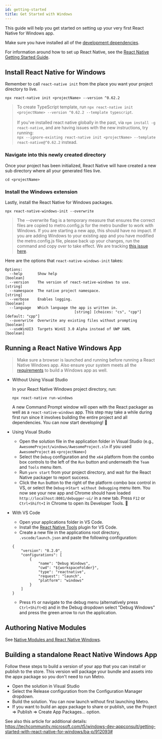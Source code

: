 ```yaml
---
id: getting-started
title: Get Started with Windows
---
```


This guide will help you get started on setting up your very first React Native for Windows app.

Make sure you have installed all of the [development dependencies](rnw-dependencies.md).

For information around how to set up React Native, see the [React Native Getting Started Guide](https://reactnative.dev/docs/getting-started).

## Install React Native for Windows

Remember to call `react-native init` from the place you want your project directory to live.

```
npx react-native init <projectName> --version ^0.62.2
```
>To create TypeScript template, run `npx react-native init <projectName> --version ^0.62.2 --template typescript`.<br><br>
> If you've installed react native globally in the past, via `npm install -g react-native`, and are having issues with the new instructions, try running:<br>
> `npx --ignore-existing react-native init <projectName> --template react-native@^0.62.2` instead.

### Navigate into this newly created directory

Once your project has been initialized, React Native will have created a new sub directory where all your generated files live.

```
cd <projectName>
```

### Install the Windows extension

Lastly, install the React Native for Windows packages.

```
npx react-native-windows-init --overwrite
```

> The --overwrite flag is a temporary measure that ensures the correct files are copied to metro.config.js for the metro bundler to work with Windows. If you are starting a new app, this should have no impact. If you are adding Windows to your existing app and you have modified the metro.config.js file, please back up your changes, run the command and copy over to take effect. We are tracking [this issue here](https://github.com/microsoft/react-native-windows/issues/4698).

Here are the options that `react-native-windows-init` takes:
```none
Options:
  --help       Show help                                               [boolean]
  --version    The version of react-native-windows to use.              [string]
  --namespace  The native project namespace.                            [string]
  --verbose    Enables logging.                                        [boolean]
  --language   Which language the app is written in.
                                [string] [choices: "cs", "cpp"] [default: "cpp"]
  --overwrite  Overwrite any existing files without prompting          [boolean]
  --useWinUI3  Targets WinUI 3.0 Alpha instead of UWP XAML             [boolean]
  ```

## Running a React Native Windows App

> Make sure a browser is launched and running before running a React Native Windows app.
> Also ensure your system meets all the [requirements](rnw-dependencies.md) to build a Windows app as well.

- Without Using Visual Studio

  In your React Native Windows project directory, run:

  ```
  npx react-native run-windows
  ```

  A new Command Prompt window will open with the React packager as well as a `react-native-windows` app. This step may take a while during first run since it involves building the entire project and all dependencies. You can now start developing! :tada:

- Using Visual Studio

  - Open the solution file in the application folder in Visual Studio (e.g., `AwesomeProject/windows/AwesomeProject.sln` if you used `AwesomeProject` as `<projectName>`)
  - Select the `Debug` configuration and the `x64` platform from the combo box controls to the left of the `Run` button and underneath the `Team` and `Tools` menu item.
  - Run `yarn start` from your project directory, and wait for the React Native packager to report success.
  - Click the `Run` button to the right of the platform combo box control in VS, or select the `Debug`->`Start without Debugging` menu item. You now see your new app and Chrome should have loaded `http://localhost:8081/debugger-ui/` in a new tab. Press `F12` or `Ctrl+Shift+I` in Chrome to open its Developer Tools. :tada:

- With VS Code
  - Open your applications folder in VS Code.
  - Install the [React Native Tools](https://marketplace.visualstudio.com/items?itemName=msjsdiag.vscode-react-native) plugin for VS Code.
  - Create a new file in the applications root directory, `.vscode/launch.json` and paste the following configuration:
  ```
  {
      "version": "0.2.0",
      "configurations": [
          {
              "name": "Debug Windows",
              "cwd": "${workspaceFolder}",
              "type": "reactnative",
              "request": "launch",
              "platform": "windows"
          }
      ]
  }
  ```
  - Press `F5` or navigate to the debug menu (alternatively press `Ctrl+Shift+D`) and in the Debug dropdown select "Debug Windows" and press the green arrow to run the application.

## Authoring Native Modules

See [Native Modules and React Native Windows](native-modules.md).

## Building a standalone React Native Windows App

Follow these steps to build a version of your app that you can install or publish to the store. This version will package your bundle and assets into the appx package so you don't need to run Metro.

- Open the solution in Visual Studio
- Select the Release configuration from the Configuration Manager dropdown.
- Build the solution. You can now launch without first launching Metro.
- If you want to build an appx package to share or publish, use the Project => Publish => Create App Packages... option.

See also this article for additional details: https://techcommunity.microsoft.com/t5/windows-dev-appconsult/getting-started-with-react-native-for-windows/ba-p/912093#
</body>
</html>
